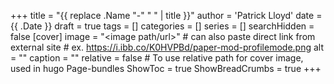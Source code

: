 +++
title = "{{ replace .Name "-" " " | title }}"
author = 'Patrick Lloyd'
date = {{ .Date }}
draft = true
tags = []
categories = []
series = []
searchHidden = false
[cover]
    image = "<image path/url>"
    # can also paste direct link from external site
    # ex. https://i.ibb.co/K0HVPBd/paper-mod-profilemode.png
    alt = "<alt text>"
    caption = "<text>"
    relative = false # To use relative path for cover image, used in hugo Page-bundles
ShowToc = true
ShowBreadCrumbs = true
+++

[//]: # "This archetype is for blog posts, either standalone or in a series."
[//]: # "The series variable is derived from the parent directory"

